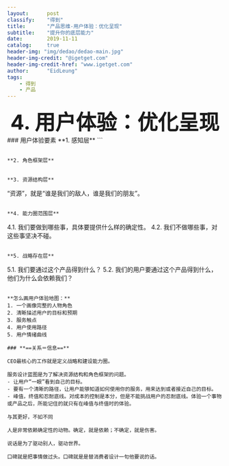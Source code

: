 ```yaml
---
layout:      post
classify:    "得到"
title:       "产品思维-用户体验：优化呈现"
subtitle:    "提升你的底层能力"
date:        2019-11-11
catalog:     true
header-img: "img/dedao/dedao-main.jpg"
header-img-credit: "@igetget.com"
header-img-credit-href: "www.igetget.com"
author:      "EidLeung"
tags:
    - 得到
    - 产品
---
```

<div align="center">
	<font size="8"><b>4. 用户体验：优化呈现</b></font>
</div>
### 用户体验要素
**1. 感知层**
```

```

**2. 角色框架层**
```

```

**3. 资源结构层**
```
“资源”，就是“谁是我们的敌人，谁是我们的朋友”。
```

**4. 能力圈范围层**
```
4.1. 我们要做到哪些事，具体要提供什么样的确定性。
4.2. 我们不做哪些事，对这些事坚决不碰。
```

**5. 战略存在层**
```
5.1. 我们要通过这个产品得到什么？
5.2. 我们的用户要通过这个产品得到什么，他们为什么会依赖我们？
```

**怎么画用户体验地图：**
1. 一个画像完整的人物角色
2. 清晰描述用户的目标和预期
3. 服务触点
4. 用户使用路径
5. 用户情绪曲线

### **==关系＝信息==**

CEO最核心的工作就是定义战略和建设能力圈。

服务设计蓝图是为了解决资源结构和角色框架的问题。
- 让用户“一眼”看到自己的目标。
- 要有一个清晰的路径，让用户能够知道如何使用你的服务，用来达到或者接近自己的目标。
- 峰值，终值和忍耐底线。对成本的控制是本分，但是不能挑战用户的忍耐底线。体验一个事物或产品之后，所能记住的就只有在峰值与终值时的体验。

与其更好，不如不同

人是非常依赖确定性的动物。确定，就是依赖；不确定，就是伤害。

说话是为了驱动别人，驱动世界。

口碑就是把事情做过头。口碑就是是替消费者设计一句他要说的话。
